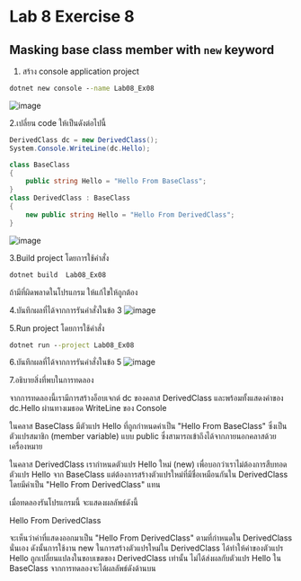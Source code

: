 # Lab 8 Exercise 8

## Masking base class member with `new` keyword

1. สร้าง console application project

```cmd
dotnet new console --name Lab08_Ex08
```
![image](https://github.com/AnchisaPhetnoi/03376836-OOP-2566-Lab-08/assets/144197034/4cac399d-873d-4501-9225-2b93fb974dc3)

2.เปลี่ยน code ให้เป็นดังต่อไปนี้

```cs
DerivedClass dc = new DerivedClass();
System.Console.WriteLine(dc.Hello);

class BaseClass
{
    public string Hello = "Hello From BaseClass";
}
class DerivedClass : BaseClass
{
    new public string Hello = "Hello From DerivedClass";
}
```
![image](https://github.com/AnchisaPhetnoi/03376836-OOP-2566-Lab-08/assets/144197034/6b14162c-0602-4c06-b038-3e5d95740187)

3.Build project โดยการใช้คำสั่ง

```cmd
dotnet build  Lab08_Ex08
```

ถ้ามีที่ผิดพลาดในโปรแกรม ให้แก้ไขให้ถูกต้อง

4.บันทึกผลที่ได้จากการรันคำสั่งในข้อ 3
![image](https://github.com/AnchisaPhetnoi/03376836-OOP-2566-Lab-08/assets/144197034/0e22fe6a-c749-47ca-86e1-1ac31de74fba)

5.Run project โดยการใช้คำสั่ง

```cmd
dotnet run --project Lab08_Ex08
```

6.บันทึกผลที่ได้จากการรันคำสั่งในข้อ 5
![image](https://github.com/AnchisaPhetnoi/03376836-OOP-2566-Lab-08/assets/144197034/a5099ab4-4a0e-4bb8-b530-36fc6663ba43)

7.อธิบายสิ่งที่พบในการทดลอง


จากการทดลองนี้เรามีการสร้างอ็อบเจกต์ dc ของคลาส DerivedClass และพร้อมทั้งแสดงค่าของ dc.Hello ผ่านทางเมธอด WriteLine ของ Console

ในคลาส BaseClass มีตัวแปร Hello ที่ถูกกำหนดค่าเป็น "Hello From BaseClass" ซึ่งเป็นตัวแปรสมาชิก (member variable) แบบ public ซึ่งสามารถเข้าถึงได้จากภายนอกคลาสด้วยเครื่องหมาย  

ในคลาส DerivedClass เรากำหนดตัวแปร Hello ใหม่ (new) เพื่อบอกว่าเราไม่ต้องการสืบทอดตัวแปร Hello จาก BaseClass แต่ต้องการสร้างตัวแปรใหม่ที่มีชื่อเหมือนกันใน DerivedClass โดยมีค่าเป็น "Hello From DerivedClass" แทน

เมื่อทดลองรันโปรแกรมนี้ จะแสดงผลลัพธ์ดังนี้

Hello From DerivedClass

จะเห็นว่าค่าที่แสดงออกมาเป็น "Hello From DerivedClass" ตามที่กำหนดใน DerivedClass นั่นเอง ดังนั้นการใช้งาน new ในการสร้างตัวแปรใหม่ใน DerivedClass ได้ทำให้ค่าของตัวแปร Hello ถูกเปลี่ยนแปลงในขอบเขตของ DerivedClass เท่านั้น ไม่ได้ส่งผลกับตัวแปร Hello ใน BaseClass จากการทดลองจะได้ผลลัพธ์ดังด้านบน
